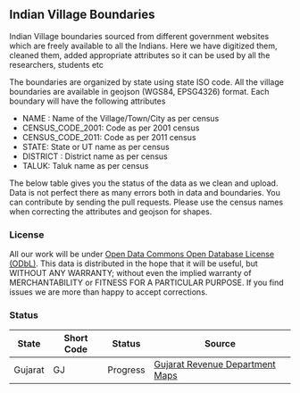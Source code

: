 ## Indian Village Boundaries
Indian Village boundaries sourced from different government websites which are freely available to all the Indians. Here we have digitized them, cleaned them, added appropriate attributes so it can be used by all the researchers, students etc

The boundaries are organized by state using state ISO code. All the village boundaries are available in geojson (WGS84, EPSG4326) format. Each boundary will have the following attributes

* NAME : Name of the Village/Town/City as per census
* CENSUS_CODE_2001: Code as per 2001 census
* CENSUS_CODE_2011: Code as per 2011 census
* STATE: State or UT name as per census
* DISTRICT : District name as per census
* TALUK: Taluk name as per census

The below table gives you the status of the data as we clean and upload. Data is not perfect there as many errors both in data and boundaries. You can contribute by sending the pull requests. Please use the census names when correcting the attributes and geojson for shapes.

### License
All our work will be under [Open Data Commons Open Database License (ODbL)](http://opendatacommons.org/licenses/odbl/). This data is distributed in the hope that it will be useful, but WITHOUT ANY WARRANTY; without even the implied warranty of MERCHANTABILITY or FITNESS FOR A PARTICULAR PURPOSE.  If you find issues we are more than happy to accept corrections.

### Status

State | Short Code | Status | Source
------------ | ------------- | ------------- | -------------
Gujarat | GJ | Progress | [Gujarat Revenue Department Maps](https://revenuedepartment.gujarat.gov.in/village-map)



